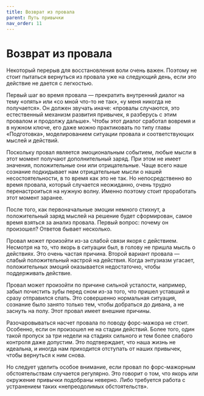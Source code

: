 ```yaml
---
title: Возврат из провала
parent: Путь привычки
nav_order: 11
---
```


# Возврат из провала

Некоторый перерыв для восстановления воли очень важен. Поэтому не
стоит пытаться вернуться из провала уже на следующий день, если это
действие не дается с легкостью.

Первый шаг во время провала — прекратить внутренний диалог на тему
«опять» или «со мной что-то не так», «у меня никогда не
получается». Он должен звучать иначе: «провалы случаются, это
естественный механизм развития привычек, я разберусь с этим провалом и
продолжу дальше». Чтобы этот диалог сработал вовремя и в нужном ключе,
его даже можно практиковать по типу главы «Подготовка», моделированием
ситуации провала и соответствующих мыслей и действий.

Поскольку провал является эмоциональным событием, любые мысли в этот
момент получают дополнительный заряд. При этом не имеет значения,
положительные они или отрицательные. Чаще всего наше сознание
подкидывает нам отрицательные мысли о нашей несостоятельности, в то
время как это не так. Но непосредственно во время провала, который
случается неожиданно, очень трудно перенастроиться на нужную
волну. Именно поэтому стоит проработать этот момент заранее.

После того, как первоначальные эмоции немного стихнут, а положительный
заряд мыслей на решение будет сформирован, самое время взяться за
анализ провала. Первый вопрос: почему он произошел? Ответов бывает
несколько.

Провал может произойти из-за слабой связи якоря с действием. Несмотря
на то, что якорь в ситуации был, в голову не пришла мысль о
действиях. Это очень частая причина. Второй вариант провала — слабый
положительный настрой на действия. Когда энтузиазм угасает,
положительных эмоций оказывается недостаточно, чтобы поддерживать
действие.

Провал может произойти по причине сильной усталости, например, забыл
почистить зубы перед сном из-за того, что пришел уставший и сразу
отправился спать. Это совершенно нормальная ситуация, сознание было
занято только тем, чтобы добраться до дивана, а не заснуть на
полу. Этот провал имеет внешние причины.

Разочаровываться насчет провала по поводу форс-мажора не
стоит. Особенно, если он произошел не на стадии действий. Более того,
один такой пропуск за три недели на стадиях сильного и тем более
слабого контроля даже допустим. Это подтверждает, что наша жизнь не
идеальна, и иногда нам приходится отступать от наших привычек, чтобы
вернуться к ним снова.

Но следует уделить особое внимание, если провал по форс-мажорным
обстоятельствам случается регулярно. Это говорит о том, что якорь или
окружение привычки подобраны неверно. Либо требуется работа с
устранением таких «непреодолимых обстоятельств».

